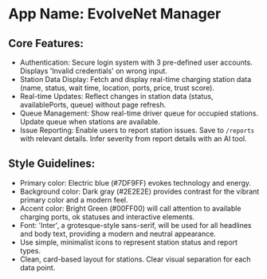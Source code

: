 # **App Name**: EvolveNet Manager

## Core Features:

- Authentication: Secure login system with 3 pre-defined user accounts. Displays 'Invalid credentials' on wrong input.
- Station Data Display: Fetch and display real-time charging station data (name, status, wait time, location, ports, price, trust score).
- Real-time Updates: Reflect changes in station data (status, availablePorts, queue) without page refresh.
- Queue Management: Show real-time driver queue for occupied stations. Update queue when stations are available.
- Issue Reporting: Enable users to report station issues. Save to `/reports` with relevant details. Infer severity from report details with an AI tool.

## Style Guidelines:

- Primary color: Electric blue (#7DF9FF) evokes technology and energy.
- Background color: Dark gray (#2E2E2E) provides contrast for the vibrant primary color and a modern feel.
- Accent color: Bright Green (#00FF00) will call attention to available charging ports, ok statuses and interactive elements.
- Font: 'Inter', a grotesque-style sans-serif, will be used for all headlines and body text, providing a modern and neutral appearance.
- Use simple, minimalist icons to represent station status and report types.
- Clean, card-based layout for stations. Clear visual separation for each data point.